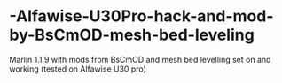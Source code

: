 # -Alfawise-U30Pro-hack-and-mod-by-BsCmOD-mesh-bed-leveling
Marlin 1.1.9 with mods from BsCmOD and mesh bed levelling set on and working (tested on Alfawise U30 pro)
